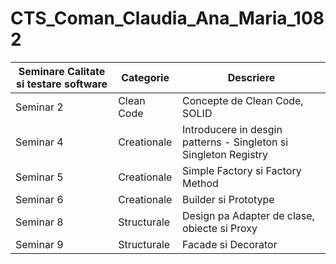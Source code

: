 # CTS_Coman_Claudia_Ana_Maria_1082

| Seminare Calitate si testare software | Categorie | Descriere|
| --- | --- | ---|
| Seminar 2 | Clean Code| Concepte de Clean Code, SOLID |
| Seminar 4|Creationale |Introducere in desgin patterns - Singleton si Singleton Registry |
| Seminar 5| Creationale|Simple Factory si Factory Method |
| Seminar 6| Creationale|Builder si Prototype|
| Seminar 8| Structurale|Design pa Adapter de clase, obiecte si Proxy |
| Seminar 9| Structurale|Facade si Decorator |
